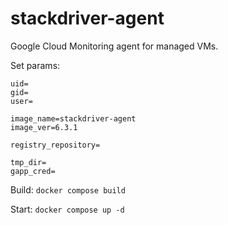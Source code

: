 # stackdriver-agent
Google Cloud Monitoring agent for managed VMs.


Set params:
```
uid=
gid=
user=

image_name=stackdriver-agent
image_ver=6.3.1

registry_repository=

tmp_dir=
gapp_cred=
```

Build:
```docker compose build```

Start:
```docker compose up -d```
